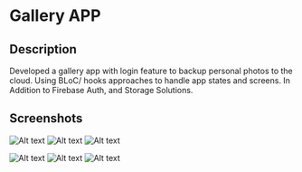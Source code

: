 
# Gallery APP

## Description

Developed a gallery app with login feature to backup personal photos to the cloud.
Using BLoC/ hooks approaches to handle app states and screens.
In Addition to Firebase Auth, and Storage Solutions.


## Screenshots


![Alt text](/screenshots/home.png "Home Page")
![Alt text](/screenshots/login.png "login page")
![Alt text](/screenshots/register.png "Registration Page")

![Alt text](/screenshots/actions.png "App actions")
![Alt text](/screenshots/logout.png "log out dialog")
![Alt text](/screenshots/delete_account.png "delete account dialog")

